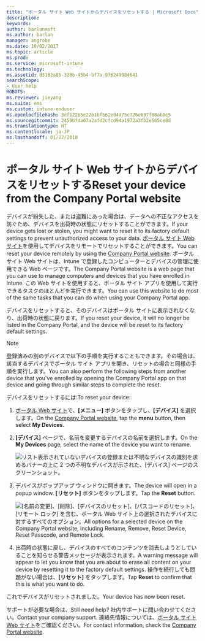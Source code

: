 ```yaml
---
title: "ポータル サイト Web サイトからデバイスをリセットする | Microsoft Docs"
description: 
keywords: 
author: barlanmsft
ms.author: barlan
manager: angrobe
ms.date: 10/02/2017
ms.topic: article
ms.prod: 
ms.service: microsoft-intune
ms.technology: 
ms.assetid: d3182a85-328b-45b4-bf7a-9f6249984641
searchScope:
- User help
ROBOTS: 
ms.reviewer: jieyang
ms.suite: ems
ms.custom: intune-enduser
ms.openlocfilehash: 3ef122b5e22b1bf562ed4d75c726e697f08abbe5
ms.sourcegitcommit: 2459bfda07a2afd2cfcd94a1972a3fb2e565ce8d
ms.translationtype: HT
ms.contentlocale: ja-JP
ms.lasthandoff: 01/22/2018
---
```

# <a name="reset-your-device-from-the-company-portal-website"></a><span data-ttu-id="a09d9-102">ポータル サイト Web サイトからデバイスをリセットする</span><span class="sxs-lookup"><span data-stu-id="a09d9-102">Reset your device from the Company Portal website</span></span>

<span data-ttu-id="a09d9-103">デバイスが紛失した、または盗難にあった場合は、データへの不正なアクセスを防ぐため、デバイスを出荷時の状態にリセットすることができます。</span><span class="sxs-lookup"><span data-stu-id="a09d9-103">If your device gets lost or stolen, you might want to reset it to its factory default settings to prevent unauthorized access to your data.</span></span> <span data-ttu-id="a09d9-104">[ポータル サイト Web サイト](https://portal.manage.microsoft.com#HelpDeskDialog)を使用してデバイスをリモートでリセットすることができます。</span><span class="sxs-lookup"><span data-stu-id="a09d9-104">You can reset your device remotely by using the [Company Portal website](https://portal.manage.microsoft.com#HelpDeskDialog).</span></span> <span data-ttu-id="a09d9-105">ポータル サイト Web サイトは、Intune で登録したコンピューターとデバイスの管理に使用できる Web ページです。</span><span class="sxs-lookup"><span data-stu-id="a09d9-105">The Company Portal website is a web page that you can use to manage computers and devices that you have enrolled in Intune.</span></span> <span data-ttu-id="a09d9-106">この Web サイトを使用すると、ポータル サイト アプリを使用して実行できるタスクのほとんどを実行できます。</span><span class="sxs-lookup"><span data-stu-id="a09d9-106">You can use this website to do most of the same tasks that you can do when using your Company Portal app.</span></span>

<span data-ttu-id="a09d9-107">デバイスをリセットすると、そのデバイスはポータル サイトに表示されなくなり、出荷時の状態に戻ります。</span><span class="sxs-lookup"><span data-stu-id="a09d9-107">If you reset your device, it will no longer be listed in the Company Portal, and the device will be reset to its factory default settings.</span></span>

> [!Note]
> <span data-ttu-id="a09d9-108">登録済みの別のデバイスで以下の手順を実行することもできます。その場合は、該当するデバイスでポータル サイト アプリを開き、リセットの場合と同様の手順を実行します。</span><span class="sxs-lookup"><span data-stu-id="a09d9-108">You can also perform the following steps from another device that you've enrolled by opening the Company Portal app on that device and going through similar steps to complete the reset.</span></span> 

<span data-ttu-id="a09d9-109">デバイスをリセットするには:</span><span class="sxs-lookup"><span data-stu-id="a09d9-109">To reset your device:</span></span>

1. <span data-ttu-id="a09d9-110">[ポータル Web サイト](https://portal.manage.microsoft.com#HelpDeskDialog)で、__[メニュー]__ ボタンをタップし、__[デバイス]__ を選択します。</span><span class="sxs-lookup"><span data-stu-id="a09d9-110">On the [Company Portal website](https://portal.manage.microsoft.com#HelpDeskDialog), tap the __menu__ button, then select __My Devices__.</span></span>

2. <span data-ttu-id="a09d9-111">__[デバイス]__ ページで、名前を変更するデバイスの名前を選択します。</span><span class="sxs-lookup"><span data-stu-id="a09d9-111">On the __My Devices__ page, select the name of the device you want to rename.</span></span>

   ![リスト表示されていないデバイスの登録または不明なデバイスの識別を求めるバナーの上に 2 つの不明なデバイスが示された、[デバイス] ページのスクリーンショット。](./media/macOS_enroll_002_tap_here_banner.png)

3. <span data-ttu-id="a09d9-113">デバイスがポップアップ ウィンドウに開きます。</span><span class="sxs-lookup"><span data-stu-id="a09d9-113">The device will open in a popup window.</span></span> <span data-ttu-id="a09d9-114">**[リセット]** ボタンをタップします。</span><span class="sxs-lookup"><span data-stu-id="a09d9-114">Tap the **Reset** button.</span></span>

   ![<span data-ttu-id="a09d9-115">[名前の変更]、[削除]、[デバイスのリセット]、[パスコードのリセット]、[リモート ロック] を含む、ポータル Web サイト上の選択されたデバイスに対するすべてのオプション。</span><span class="sxs-lookup"><span data-stu-id="a09d9-115">All options for a selected device on the Company Portal website, including Rename, Remove, Reset Device, Reset Passcode, and Remote Lock.</span></span> ](./media/iwp-screen-with-all-options.png)

4. <span data-ttu-id="a09d9-116">出荷時の状態に戻し、デバイスのすべてのコンテンツを消去しようとしていることを知らせる警告メッセージが表示されます。</span><span class="sxs-lookup"><span data-stu-id="a09d9-116">A warning message will appear to let you know that you are about to erase all content on your device by resetting it to the factory default settings.</span></span> <span data-ttu-id="a09d9-117">操作を続行しても問題がない場合は、**[リセット]** をタップします。</span><span class="sxs-lookup"><span data-stu-id="a09d9-117">Tap **Reset** to confirm that this is what you want to do.</span></span>

<span data-ttu-id="a09d9-118">これでデバイスがリセットされました。</span><span class="sxs-lookup"><span data-stu-id="a09d9-118">Your device has now been reset.</span></span>

<span data-ttu-id="a09d9-119">サポートが必要な場合は、</span><span class="sxs-lookup"><span data-stu-id="a09d9-119">Still need help?</span></span> <span data-ttu-id="a09d9-120">社内サポートに問い合わせてください。</span><span class="sxs-lookup"><span data-stu-id="a09d9-120">Contact your company support.</span></span> <span data-ttu-id="a09d9-121">連絡先情報については、[ポータル サイト Web サイト](https://portal.manage.microsoft.com#HelpDeskDialog)をご確認ください。</span><span class="sxs-lookup"><span data-stu-id="a09d9-121">For contact information, check the [Company Portal website](https://portal.manage.microsoft.com#HelpDeskDialog).</span></span>

